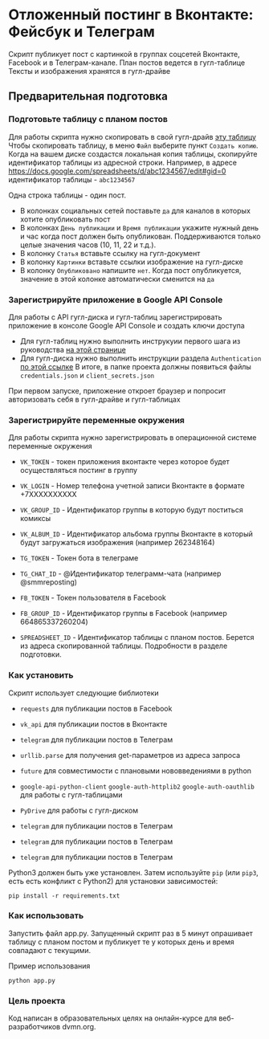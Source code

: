# Отложенный постинг в Вконтакте: Фейсбук и Телеграм
Скрипт публикует пост с картинкой в группах соцсетей Вконтакте, Facebook и в Телеграм-канале.
План постов ведется в гугл-таблице
Тексты и изображения хранятся в гугл-драйве

## Предварительная подготовка
### Подготовьте таблицу с планом постов
Для работы скрипта нужно скопировать в свой гугл-драйв [эту таблицу](https://docs.google.com/spreadsheets/d/1xDPDVgsbQ1Mc8k9HX_bjVVnIIE2hHdNRTK-3uBC2e4o/edit?usp=sharing)
Чтобы скопировать таблицу, в меню `Файл` выберите пункт `Создать копию`. Когда на вашем диске создастся локальная копия таблицы,
скопируйте идентификатор таблицы из адресной строки. 
Например, в адресе https://docs.google.com/spreadsheets/d/abc1234567/edit#gid=0 идентификатор таблицы - `abc1234567`

Одна строка таблицы - один пост. 
 - В колонках социальных сетей поставьте `да` для каналов в которых хотите опубликовать пост
 - В колонках `День публикации` и `Время публикации` укажите нужный день и час когда пост должен быть опубликован.
   Поддерживаются только целые значения часов (10, 11, 22 и т.д.).
 - В колонку `Статья` вставьте ссылку на гугл-документ
 - В колонку `Картинки` вставьте ссылки изображение на гугл-диске
 - В колонку `Опубликовано` напишите `нет`. Когда пост опубликуется, значение в этой колонке автоматически сменится на `да`

### Зарегистрируйте приложение в Google API Console
Для работы с API гугл-диска и гугл-таблиц зарегистрировать приложение в консоле Google API Console и создать ключи доступа
 - Для гугл-таблиц нужно выполнить инструкуии первого шага из руководства [на этой странице](https://developers.google.com/sheets/api/quickstart/python)
 - Для гугл-диска нужно выполнить инструкции раздела `Authentication` [по этой ссылке](https://gsuitedevs.github.io/PyDrive/docs/build/html/quickstart.html#authentication)
В итоге, в папке проекта должны появиться файлы `credentials.json` и `client_secrets.json`

При первом запуске, приложение откроет браузер и попросит авторизовать себя в гугл-драйве и гугл-таблицах

### Зарегистрируйте переменные окружения
Для работы скрипта нужно зарегистрировать в операционной системе переменные окружения

- `VK_TOKEN` - токен приложения вконтакте через которое будет осуществляться постинг в группу
- `VK_LOGIN` - Номер телефона учетной записи Вконтакте в формате +7ХХХХХХХХХХ
- `VK_GROUP_ID` - Идентификатор группы в которую будут поститься комиксы
- `VK_ALBUM_ID` - Идентификатор альбома группы Вконтакте в который будут загружаться изображения (например 262348164)

- `TG_TOKEN` - Токен бота в телеграме
- `TG_CHAT_ID` - @Идентификатор телеграмм-чата (например @smmreposting)

- `FB_TOKEN` - Токен пользователя в Facebook
- `FB_GROUP_ID` - Идентификатор группы в Facebook (например 664865337260204)

- `SPREADSHEET_ID` - Идентификатор таблицы с планом постов. Берется из адреса скопированной таблицы. 
   Подробности в разделе подготовки.

### Как установить
Скрипт использует следующие библиотеки
 - `requests` для публикации постов в Facebook
 - `vk_api` для публикации постов в Вконтакте
 - `telegram` для публикации постов в Телеграм
 
 - `urllib.parse` для получения get-параметров из адреса запроса
 - `future` для совместимости с плановыми нововведениями в python
 - `google-api-python-client` `google-auth-httplib2` `google-auth-oauthlib` для работы с гугл-таблицами
 - `PyDrive` для работы с гугл-диском
 - `telegram` для публикации постов в Телеграм
 - `telegram` для публикации постов в Телеграм
 - `telegram` для публикации постов в Телеграм
 
Python3 должен быть уже установлен.
Затем используйте `pip` (или `pip3`, есть есть конфликт с Python2) для установки зависимостей:
```
pip install -r requirements.txt
```

### Как использовать
Запустить файл app.py. Запущенный скрипт раз в 5 минут опрашивает таблицу с планом постом и публикует те у которых день
и время совпадают с текущими.

Пример использования
```
python app.py
```

### Цель проекта
Код написан в образовательных целях на онлайн-курсе для веб-разработчиков dvmn.org.